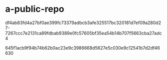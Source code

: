 # a-public-repo

df4ab83fd4a27bf0ae399fc73379adbcb3afe325517bc320181d7ef09a280d27-7267ccc7e2131ca89fdbab9389e0fc57605bf35ea54b14b707f5663cba27adc4

645f1acb9f94b74b62b0ac23e9c3986668d5627e5c030e9c12541b7d2df46630
